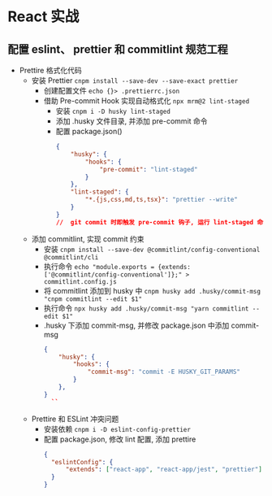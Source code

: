# React 实战

## 配置 eslint、 prettier 和 commitlint 规范工程

- Prettire 格式化代码
  - 安装 Prettier `cnpm install --save-dev --save-exact prettier`
    - 创建配置文件 `echo {}> .prettierrc.json`
    - 借助 Pre-commit Hook 实现自动格式化 `npx mrm@2 lint-staged`
      - 安装 `cnpm i -D husky lint-staged`
      - 添加 .husky 文件目录, 并添加 pre-commit 命令
      - 配置 package.json()
        ```json
        {
        	"husky": {
        		"hooks": {
        			"pre-commit": "lint-staged"
        		}
        	},
        	"lint-staged": {
        		"*.{js,css,md,ts,tsx}": "prettier --write"
        	}
        }
        //  git commit 时即触发 pre-commit 钩子, 运行 lint-staged 命令, 对 js, css, md, ts, tsx 文件执行格式化
        ```
  - 添加 commitlint, 实现 commit 约束
    - 安装 `cnpm install --save-dev @commitlint/config-conventional @commitlint/cli`
    - 执行命令 `echo "module.exports = {extends: ['@commitlint/config-conventional']};" > commitlint.config.js`
    - 将 commitlint 添加到 husky 中 `cnpm husky add .husky/commit-msg "cnpm commitlint --edit $1"`
    - 执行命令 `npx husky add .husky/commit-msg "yarn commitlint --edit $1"`
    - .husky 下添加 commit-msg, 并修改 package.json 中添加 commit-msg
      ```json
      {
          "husky": {
              "hooks": {
                  "commit-msg": "commit -E HUSKY_GIT_PARAMS"
              }
          },
      }
        ``


      ```
  - Prettire 和 ESLint 冲突问题
    - 安装依赖 `cnpm i -D eslint-config-prettier`
    - 配置 package.json, 修改 lint 配置, 添加 prettire
      ```json
      {
      	"eslintConfig": {
      		"extends": ["react-app", "react-app/jest", "prettier"]
      	}
      }
      ```
